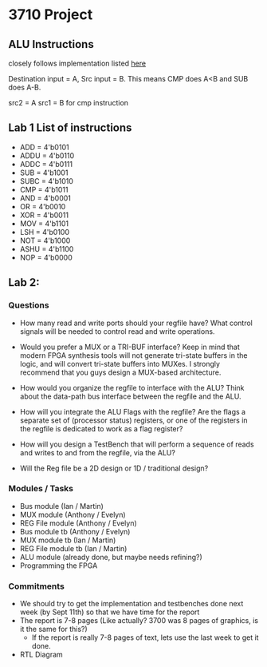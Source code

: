 # 3710 Project

## ALU Instructions

closely follows implementation listed [here](https://my.eng.utah.edu/~cs3710/handouts/cr16a-prog-ref.pdf)

Destination input = A, Src input = B. This means CMP does A<B and SUB does A-B.

src2 = A src1 = B for cmp instruction

## Lab 1 List of instructions

- ADD = 4'b0101
- ADDU = 4'b0110
- ADDC = 4'b0111
- SUB = 4'b1001
- SUBC = 4'b1010
- CMP = 4'b1011
- AND = 4'b0001
- OR = 4'b0010
- XOR = 4'b0011
- MOV = 4'b1101
- LSH = 4'b0100
- NOT = 4'b1000
- ASHU = 4'b1100
- NOP = 4'b0000

## Lab 2:

### Questions

- How many read and write ports should your regfile have? What control signals will be needed to control read
  and write operations.

- Would you prefer a MUX or a TRI-BUF interface? Keep in mind that modern FPGA synthesis tools will not
  generate tri-state buffers in the logic, and will convert tri-state buffers into MUXes. I strongly recommend that
  you guys design a MUX-based architecture.

- How would you organize the regfile to interface with the ALU? Think about the data-path bus interface between
  the regfile and the ALU.

- How will you integrate the ALU Flags with the regfile? Are the flags a separate set of (processor status)
  registers, or one of the registers in the regfile is dedicated to work as a flag register?

- How will you design a TestBench that will perform a sequence of reads and writes to and from the regfile,
  via the ALU?

- Will the Reg file be a 2D design or 1D / traditional design?

### Modules / Tasks

- Bus module (Ian / Martin)
- MUX module (Anthony / Evelyn)
- REG File module (Anthony / Evelyn)
- Bus module tb (Anthony / Evelyn)
- MUX module tb (Ian / Martin)
- REG File module tb (Ian / Martin)
- ALU module (already done, but maybe needs refining?)
- Programming the FPGA

### Commitments

- We should try to get the implementation and testbenches done next week (by Sept 11th) so that we have time for the report
- The report is 7-8 pages (Like actually? 3700 was 8 pages of graphics, is it the same for this?)
  - If the report is really 7-8 pages of text, lets use the last week to get it done.
- RTL Diagram
